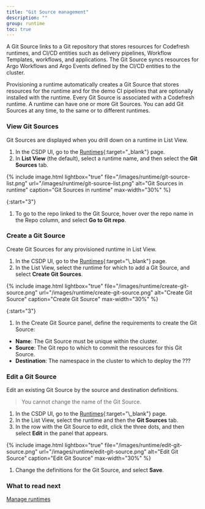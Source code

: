 ```yaml
---
title: "Git Source management"
description: ""
group: runtime
toc: true
---
```


A Git Source links to a Git repository that stores resources for Codefresh runtimes, and CI/CD entities such as delivery pipelines, Workflow Templates, workflows, and applications. The Git Source syncs resources for Argo Workflows and Argo Events defined by the CI/CD entities to the cluster.  
  
Provisioning a runtime automatically creates a Git Source that stores resources for the runtime and for the demo CI pipelines that are optionally installed with the runtime. Every Git Source is associated with a Codefresh runtime. A runtime can have one or more Git Sources. You can add Git Sources at any time, to the same or to different runtimes.  

### View Git Sources
Git Sources are displayed when you drill down on a runtime in List View. 

1. In the CSDP UI, go to the [Runtimes](https://g.codefresh.io/2.0/account-settings/runtimes){:target="\_blank"} page.
1. In **List View** (the default), select a runtime name, and then select the **Git Sources** tab.  

  {% include 
	image.html 
	lightbox="true" 
	file="/images/runtime/git-source-list.png" 
	url="/images/runtime/git-source-list.png" 
	alt="Git Sources in runtime" 
	caption="Git Sources in runtime"
    max-width="30%" 
%}

{:start="3"}
1. To go to the repo linked to the Git Source, hover over the repo name in the Repo column, and select **Go to Git repo**.

### Create a Git Source
Create Git Sources for any provisioned runtime in List View.  

1. In the CSDP UI, go to the [Runtimes](https://g.codefresh.io/2.0/account-settings/runtimes**){:target="\_blank"} page.
1. In the List View, select the runtime for which to add a Git Source, and select **Create Git Sources**.

  {% include 
	image.html 
	lightbox="true" 
	file="/images/runtime/create-git-source.png" 
	url="/images/runtime/create-git-source.png" 
	alt="Create Git Source" 
	caption="Create Git Source"
    max-width="30%" 
%}

{:start="3"}
1. In the Create Git Source panel, define the requirements to create the Git Source:
  * **Name**: The Git Source must be unique within the cluster.
  * **Source**: The Git repo to which to commit the resources for this Git Source.
  * **Destination**: The namespace in the cluster to which to deploy the ???

### Edit a Git Source
Edit an existing Git Source by the source and destination definitions.  
> You cannot change the name of the Git Source.

1. In the CSDP UI, go to the [Runtimes](https://g.codefresh.io/2.0/account-settings/runtimes**){:target="\_blank"} page.
1. In the List View, select the runtime and then the **Git Sources** tab.
1. In the row with the Git Source to edit, click the three dots, and then select **Edit** in the panel that appears.

{% include 
	image.html 
	lightbox="true" 
	file="/images/runtime/edit-git-source.png" 
	url="/images/runtime/edit-git-source.png" 
	alt="Edit Git Source" 
	caption="Edit Git Source"
    max-width="30%" 
%}
1. Change the definitions for the Git Source, and select **Save**. 



### What to read next
[Manage runtimes]({{site.baseurl}}/docs/runtime/monitor-manage-runtimes/)
